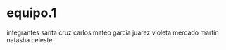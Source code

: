 # equipo.1 
integrantes
santa cruz carlos
mateo garcia juarez 
violeta mercado
martin natasha celeste
